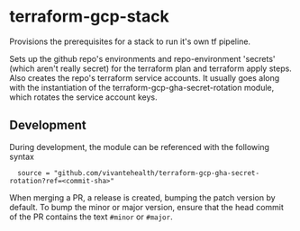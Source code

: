 # terraform-gcp-stack

Provisions the prerequisites for a stack to run it's own tf pipeline.

Sets up the github repo's environments and repo-environment 'secrets' (which aren't really secret) for the terraform plan and terraform apply steps. Also creates the repo's terraform service accounts. It usually goes along with the instantiation of the terraform-gcp-gha-secret-rotation module, which rotates the service account keys.

## Development
During development, the module can be referenced with the following syntax

```
  source = "github.com/vivantehealth/terraform-gcp-gha-secret-rotation?ref=<commit-sha>"
```

When merging a PR, a release is created, bumping the patch version by default. To bump the minor or major version, ensure that the head commit of the PR contains the text `#minor` or `#major`.
